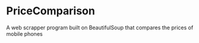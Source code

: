 # PriceComparison
A web scrapper program built on BeautifulSoup that compares the prices of mobile phones
